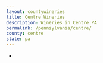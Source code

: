 ```yaml
---
layout: countywineries
title: Centre Wineries
description: Wineries in Centre PA
permalink: /pennsylvania/centre/
county: centre
state: pa
---
```

-

